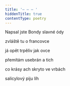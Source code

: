 ```yaml
---
title: '– – – '
hiddenTitle: true
contentType: poetry
---
```


<section>

Napsal jste Bondy slavné ódy

zvláště tu o francovce

já opět trpěliv jak ovce

přemítám usebrán a tich

co krásy ach skryto ve vrbách

salicylový piju líh

</section>
